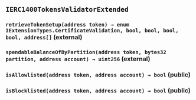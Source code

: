 ## `IERC1400TokensValidatorExtended`






### `retrieveTokenSetup(address token) → enum IExtensionTypes.CertificateValidation, bool, bool, bool, bool, address[]` (external)





### `spendableBalanceOfByPartition(address token, bytes32 partition, address account) → uint256` (external)





### `isAllowlisted(address token, address account) → bool` (public)





### `isBlocklisted(address token, address account) → bool` (public)








